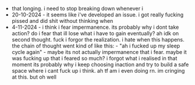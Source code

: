 - that longing. i need to stop breaking down whenever i 
- 20-10-2024 - it seems like i've developed an issue. i got really fucking pissed and did shit without thinking when 
- 4-11-2024 - i think i fear impermanence. its probably why i dont take action? do i fear that ill lose what i have to gain eventually? ah idk 
	on second thought. fuck i forgor the realization. i hate when this happens. the chain of thought went kind of like this:
		- "ah i fucked up my sleep cycle again" - maybe its not actually impermanence that i fear. 
	maybe it was fucking up that i feared so much? i forgot what i realised in that moment 
	its probably why i keep choosing inaction and try to build a safe space where i cant fuck up i think. ah tf am i even doing rn. im cringing at this. but oh well 
